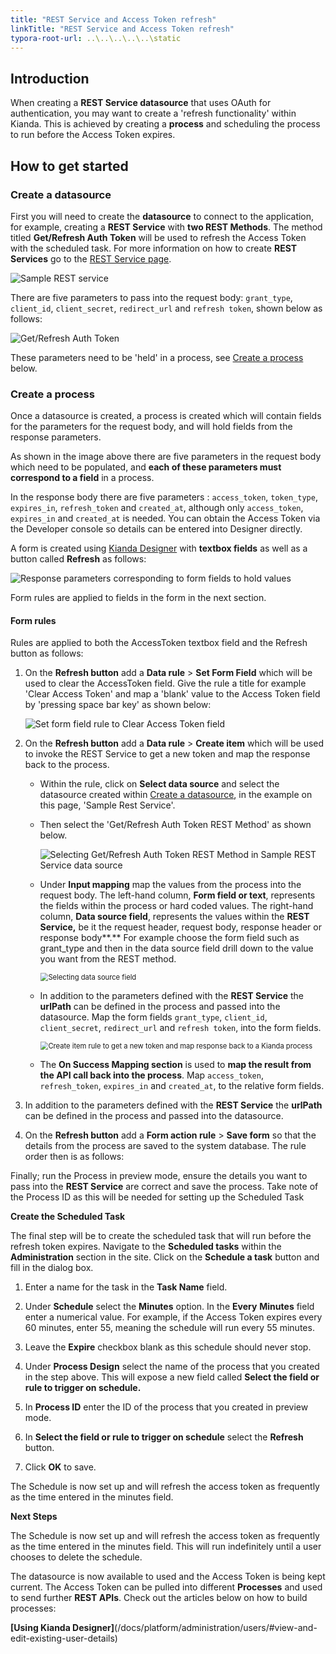 ```yaml
---
title: "REST Service and Access Token refresh"
linkTitle: "REST Service and Access Token refresh"
typora-root-url: ..\..\..\..\..\static
---
```


## Introduction

When creating a **REST Service datasource** that uses OAuth for authentication, you may want to create a 'refresh functionality' within Kianda. This is achieved by creating a **process** and scheduling the process to run before the Access Token expires.

## How to get started

### Create a datasource

First you will need to create the **datasource** to connect to the application, for example, creating a **REST Service** with **two REST Methods**. The method titled **Get/Refresh Auth Token** will be used to refresh the Access Token with the scheduled task. For more information on how to create **REST Services** go to the [REST Service page](docs/platform/connectors/rest/).

![Sample REST service](/images/sample-rest-service.gif)

There are five parameters to pass into the request body: `grant_type`, `client_id`, `client_secret`, `redirect_url` and `refresh token`, shown below as follows:

![Get/Refresh Auth Token](/images/refresh-token-body.jpg)

These parameters need to be 'held' in a process, see [Create a process](#create-a-process) below.

### Create a process

Once a datasource is created, a process is created which will contain fields for the parameters for the request body, and will hold fields from the response parameters.  

As shown in the image above there are five parameters in the request body which need to be populated, and **each of these parameters must correspond to a field** in a process. 

In the response body there are five parameters : `access_token`, `token_type`, `expires_in`, `refresh_token` and `created_at`, although only `access_token`, `expires_in` and `created_at` is needed. You can obtain the Access Token via the Developer console so details can be entered into Designer directly. 

A form is created using [Kianda Designer](docs/platform/application-designer/designer/) with **textbox fields** as well as a button called **Refresh** as follows:

![Response parameters corresponding to form fields to hold values](/images/parameters-as-fields.jpg)

Form rules are applied to fields in the form in the next section.

#### Form rules ####

Rules are applied to both the AccessToken textbox field and the Refresh button as follows:

1. On the **Refresh button** add a **Data rule** > **Set Form Field** which will be used to clear the AccessToken field. Give the rule a title for example 'Clear Access Token' and map a 'blank' value to the Access Token field by 'pressing space bar key' as shown below:

   ![Set form field rule to Clear Access Token field](/images/clear-access-token.jpg)

2. On the **Refresh button** add a **Data rule** > **Create item** which will be used to invoke the REST Service to get a new token and map the response back to the process. 

   - Within the rule, click on **Select data source** and select the datasource created within [Create a datasource](#create-a-datasource), in the example on this page, 'Sample Rest Service'.

   - Then select the 'Get/Refresh Auth Token REST Method' as shown below.

     ![Selecting Get/Refresh Auth Token REST Method in Sample REST Service data source](/images/select-rest-method.jpg)

   - Under **Input mapping** map the values from the process into the request body. The left-hand column, **Form field or text**, represents the fields within the process or hard coded values. The right-hand column, **Data source field**, represents the values within the **REST Service,** be it the request header, request body, response header or response body**.** For example choose the form field such as grant_type and then in the data source field drill down to the value you want from the REST method. 

     <img src="/images/select-data-source-field.jpg" alt="Selecting data source field" style="zoom:80%;" />

   - In addition to the parameters defined with the **REST Service** the **urlPath** can be defined in the process and passed into the datasource. Map the form fields `grant_type`, `client_id`, `client_secret`, `redirect_url` and `refresh token`, into the form fields. 

     <img src="/images/get-new-token.jpg" alt="Create item rule to get a new token and map response back to a Kianda process" style="zoom:80%;" />

   - The **On Success Mapping section** is used to **map the result from the API call back into the process**. Map `access_token`, `refresh_token`, `expires_in` and `created_at`, to the relative form fields. 

3. In addition to the parameters defined with the **REST Service** the **urlPath** can be defined in the process and passed into the datasource. 

4. On the **Refresh button** add a **Form action rule** > **Save form** so that the details from the process are saved to the system database. The rule order then is as follows:

Finally; run the Process in preview mode, ensure the details you want to pass into the **REST Service** are correct and save the process. Take note of the Process ID as this will be needed for setting up the Scheduled Task

 

**Create the Scheduled Task**

The final step will be to create the scheduled task that will run before the refresh token expires. Navigate to the **Scheduled tasks** within the **Administration** section in the site. Click on the **Schedule a task** button and fill in the dialog box.

1. Enter a name for the task in the **Task Name** field.

2. Under **Schedule** select the **Minutes** option. In the **Every** **Minutes** field enter a numerical value. For example, if the Access Token expires every 60 minutes, enter 55, meaning the schedule will run every 55 minutes.

3. Leave the **Expire** checkbox blank as this schedule should never stop.
4. Under **Process Design** select the name of the process that you created in the step above. This will expose a new field called **Select the field or rule to trigger on schedule.**

5. In **Process ID** enter the ID of the process that you created in preview mode. 

6. In **Select the field or rule to trigger on schedule** select the **Refresh** button.

7. Click **OK** to save.

The Schedule is now set up and will refresh the access token as frequently as the time entered in the minutes field.

 

**Next Steps**

The Schedule is now set up and will refresh the access token as frequently as the time entered in the minutes field. This will run indefinitely until a user chooses to delete the schedule.

The datasource is now available to used and the Access Token is being kept current. The Access Token can be pulled into different **Processes** and used to send further **REST APIs**. Check out the articles below on how to build processes:

**[Using Kianda Designer]**(/docs/platform/administration/users/#view-and-edit-existing-user-details)

 

